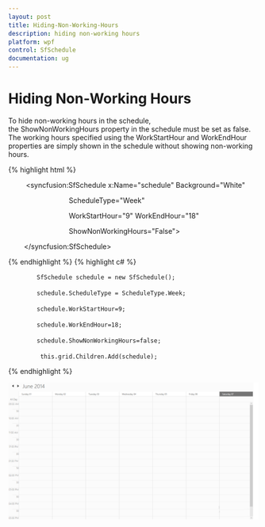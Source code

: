 ```yaml
---
layout: post
title: Hiding-Non-Working-Hours
description: hiding non-working hours
platform: wpf
control: SfSchedule
documentation: ug
---
```


# Hiding Non-Working Hours

To hide non-working hours in the schedule, the ShowNonWorkingHours property in the schedule must be set as false. The working hours specified using the WorkStartHour and WorkEndHour properties are simply shown in the schedule without showing non-working hours.


{% highlight html %}


         <syncfusion:SfSchedule x:Name="schedule" Background="White"

                               ScheduleType="Week"

                               WorkStartHour="9" WorkEndHour="18"

                               ShowNonWorkingHours="False">

        </syncfusion:SfSchedule>      


{% endhighlight  %}
{% highlight c# %}




            SfSchedule schedule = new SfSchedule();

            schedule.ScheduleType = ScheduleType.Week;

            schedule.WorkStartHour=9;

            schedule.WorkEndHour=18;

            schedule.ShowNonWorkingHours=false;

             this.grid.Children.Add(schedule);
{% endhighlight  %}

![](Hiding-Non-Working-Hours_images/Hiding-Non-Working-Hours_img1.png)





